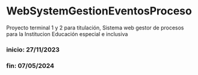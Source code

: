 # WebSystemGestionEventosProceso
Proyecto terminal 1 y 2 para titulación, Sistema web gestor de procesos para la Institucion Educación especial e inclusiva 

### inicio: 27/11/2023 
### fin: 07/05/2024 

